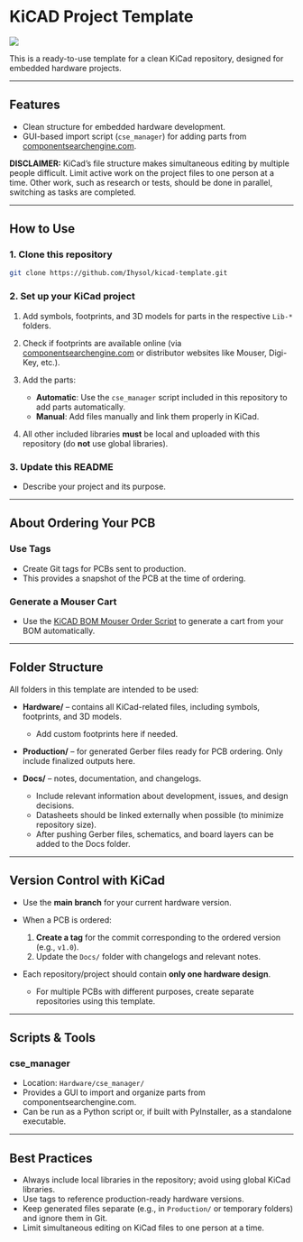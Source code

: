 # KiCAD Project Template

<!-- Keep this line! Rendered picture of PCB will be displayed after production files are pushed to branch -->

![](Docs/board_preview.png)

This is a ready-to-use template for a clean KiCad repository, designed for embedded hardware projects.

---

## Features

* Clean structure for embedded hardware development.
* GUI-based import script (`cse_manager`) for adding parts from [componentsearchengine.com](https://componentsearchengine.com/).

**DISCLAIMER:** KiCad’s file structure makes simultaneous editing by multiple people difficult. Limit active work on the project files to one person at a time. Other work, such as research or tests, should be done in parallel, switching as tasks are completed.

---

## How to Use

### 1. Clone this repository

```bash
git clone https://github.com/Ihysol/kicad-template.git
```

### 2. Set up your KiCad project

1. Add symbols, footprints, and 3D models for parts in the respective `Lib-*` folders.
2. Check if footprints are available online (via [componentsearchengine.com](https://componentsearchengine.com/) or distributor websites like Mouser, Digi-Key, etc.).
3. Add the parts:

   * **Automatic**: Use the `cse_manager` script included in this repository to add parts automatically.
   * **Manual**: Add files manually and link them properly in KiCad.
4. All other included libraries **must** be local and uploaded with this repository (do **not** use global libraries).

### 3. Update this README

* Describe your project and its purpose.

---

## About Ordering Your PCB

### Use Tags

* Create Git tags for PCBs sent to production.
* This provides a snapshot of the PCB at the time of ordering.

### Generate a Mouser Cart

* Use the [KiCAD BOM Mouser Order Script](https://github.com/Ihysol/KiCAD_BOM_Mouser_Order_Script) to generate a cart from your BOM automatically.

---

## Folder Structure

All folders in this template are intended to be used:

* **Hardware/** – contains all KiCad-related files, including symbols, footprints, and 3D models.

  * Add custom footprints here if needed.
* **Production/** – for generated Gerber files ready for PCB ordering. Only include finalized outputs here.
* **Docs/** – notes, documentation, and changelogs.

  * Include relevant information about development, issues, and design decisions.
  * Datasheets should be linked externally when possible (to minimize repository size).
  * After pushing Gerber files, schematics, and board layers can be added to the Docs folder.

---

## Version Control with KiCad

* Use the **main branch** for your current hardware version.
* When a PCB is ordered:

  1. **Create a tag** for the commit corresponding to the ordered version (e.g., `v1.0`).
  2. Update the `Docs/` folder with changelogs and relevant notes.
* Each repository/project should contain **only one hardware design**.

  * For multiple PCBs with different purposes, create separate repositories using this template.

---

## Scripts & Tools

### cse_manager

* Location: `Hardware/cse_manager/`
* Provides a GUI to import and organize parts from componentsearchengine.com.
* Can be run as a Python script or, if built with PyInstaller, as a standalone executable.

---

## Best Practices

* Always include local libraries in the repository; avoid using global KiCad libraries.
* Use tags to reference production-ready hardware versions.
* Keep generated files separate (e.g., in `Production/` or temporary folders) and ignore them in Git.
* Limit simultaneous editing on KiCad files to one person at a time.
